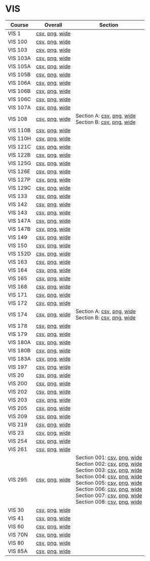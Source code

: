 # VIS

| Course | Overall | Section |
| ------ | ------- | ------- |
| VIS 1 | [csv](https://github.com/UCSD-Historical-Enrollment-Data/2023Fall/blob/main/overall/VIS%201.csv), [png](https://raw.githubusercontent.com/UCSD-Historical-Enrollment-Data/2023Fall/main/plot_overall/VIS%201.png), [wide](https://raw.githubusercontent.com/UCSD-Historical-Enrollment-Data/2023Fall/main/plot_overall_wide/VIS%201.png) |  |
| VIS 100 | [csv](https://github.com/UCSD-Historical-Enrollment-Data/2023Fall/blob/main/overall/VIS%20100.csv), [png](https://raw.githubusercontent.com/UCSD-Historical-Enrollment-Data/2023Fall/main/plot_overall/VIS%20100.png), [wide](https://raw.githubusercontent.com/UCSD-Historical-Enrollment-Data/2023Fall/main/plot_overall_wide/VIS%20100.png) |  |
| VIS 103 | [csv](https://github.com/UCSD-Historical-Enrollment-Data/2023Fall/blob/main/overall/VIS%20103.csv), [png](https://raw.githubusercontent.com/UCSD-Historical-Enrollment-Data/2023Fall/main/plot_overall/VIS%20103.png), [wide](https://raw.githubusercontent.com/UCSD-Historical-Enrollment-Data/2023Fall/main/plot_overall_wide/VIS%20103.png) |  |
| VIS 103A | [csv](https://github.com/UCSD-Historical-Enrollment-Data/2023Fall/blob/main/overall/VIS%20103A.csv), [png](https://raw.githubusercontent.com/UCSD-Historical-Enrollment-Data/2023Fall/main/plot_overall/VIS%20103A.png), [wide](https://raw.githubusercontent.com/UCSD-Historical-Enrollment-Data/2023Fall/main/plot_overall_wide/VIS%20103A.png) |  |
| VIS 105A | [csv](https://github.com/UCSD-Historical-Enrollment-Data/2023Fall/blob/main/overall/VIS%20105A.csv), [png](https://raw.githubusercontent.com/UCSD-Historical-Enrollment-Data/2023Fall/main/plot_overall/VIS%20105A.png), [wide](https://raw.githubusercontent.com/UCSD-Historical-Enrollment-Data/2023Fall/main/plot_overall_wide/VIS%20105A.png) |  |
| VIS 105B | [csv](https://github.com/UCSD-Historical-Enrollment-Data/2023Fall/blob/main/overall/VIS%20105B.csv), [png](https://raw.githubusercontent.com/UCSD-Historical-Enrollment-Data/2023Fall/main/plot_overall/VIS%20105B.png), [wide](https://raw.githubusercontent.com/UCSD-Historical-Enrollment-Data/2023Fall/main/plot_overall_wide/VIS%20105B.png) |  |
| VIS 106A | [csv](https://github.com/UCSD-Historical-Enrollment-Data/2023Fall/blob/main/overall/VIS%20106A.csv), [png](https://raw.githubusercontent.com/UCSD-Historical-Enrollment-Data/2023Fall/main/plot_overall/VIS%20106A.png), [wide](https://raw.githubusercontent.com/UCSD-Historical-Enrollment-Data/2023Fall/main/plot_overall_wide/VIS%20106A.png) |  |
| VIS 106B | [csv](https://github.com/UCSD-Historical-Enrollment-Data/2023Fall/blob/main/overall/VIS%20106B.csv), [png](https://raw.githubusercontent.com/UCSD-Historical-Enrollment-Data/2023Fall/main/plot_overall/VIS%20106B.png), [wide](https://raw.githubusercontent.com/UCSD-Historical-Enrollment-Data/2023Fall/main/plot_overall_wide/VIS%20106B.png) |  |
| VIS 106C | [csv](https://github.com/UCSD-Historical-Enrollment-Data/2023Fall/blob/main/overall/VIS%20106C.csv), [png](https://raw.githubusercontent.com/UCSD-Historical-Enrollment-Data/2023Fall/main/plot_overall/VIS%20106C.png), [wide](https://raw.githubusercontent.com/UCSD-Historical-Enrollment-Data/2023Fall/main/plot_overall_wide/VIS%20106C.png) |  |
| VIS 107A | [csv](https://github.com/UCSD-Historical-Enrollment-Data/2023Fall/blob/main/overall/VIS%20107A.csv), [png](https://raw.githubusercontent.com/UCSD-Historical-Enrollment-Data/2023Fall/main/plot_overall/VIS%20107A.png), [wide](https://raw.githubusercontent.com/UCSD-Historical-Enrollment-Data/2023Fall/main/plot_overall_wide/VIS%20107A.png) |  |
| VIS 108 | [csv](https://github.com/UCSD-Historical-Enrollment-Data/2023Fall/blob/main/overall/VIS%20108.csv), [png](https://raw.githubusercontent.com/UCSD-Historical-Enrollment-Data/2023Fall/main/plot_overall/VIS%20108.png), [wide](https://raw.githubusercontent.com/UCSD-Historical-Enrollment-Data/2023Fall/main/plot_overall_wide/VIS%20108.png) | Section A: [csv](https://github.com/UCSD-Historical-Enrollment-Data/2023Fall/blob/main/section/VIS%20108_A.csv), [png](https://raw.githubusercontent.com/UCSD-Historical-Enrollment-Data/2023Fall/main/plot_section/VIS%20108_A.png), [wide](https://raw.githubusercontent.com/UCSD-Historical-Enrollment-Data/2023Fall/main/plot_section_wide/VIS%20108_A.png)<br>Section B: [csv](https://github.com/UCSD-Historical-Enrollment-Data/2023Fall/blob/main/section/VIS%20108_B.csv), [png](https://raw.githubusercontent.com/UCSD-Historical-Enrollment-Data/2023Fall/main/plot_section/VIS%20108_B.png), [wide](https://raw.githubusercontent.com/UCSD-Historical-Enrollment-Data/2023Fall/main/plot_section_wide/VIS%20108_B.png) |
| VIS 110B | [csv](https://github.com/UCSD-Historical-Enrollment-Data/2023Fall/blob/main/overall/VIS%20110B.csv), [png](https://raw.githubusercontent.com/UCSD-Historical-Enrollment-Data/2023Fall/main/plot_overall/VIS%20110B.png), [wide](https://raw.githubusercontent.com/UCSD-Historical-Enrollment-Data/2023Fall/main/plot_overall_wide/VIS%20110B.png) |  |
| VIS 110H | [csv](https://github.com/UCSD-Historical-Enrollment-Data/2023Fall/blob/main/overall/VIS%20110H.csv), [png](https://raw.githubusercontent.com/UCSD-Historical-Enrollment-Data/2023Fall/main/plot_overall/VIS%20110H.png), [wide](https://raw.githubusercontent.com/UCSD-Historical-Enrollment-Data/2023Fall/main/plot_overall_wide/VIS%20110H.png) |  |
| VIS 121C | [csv](https://github.com/UCSD-Historical-Enrollment-Data/2023Fall/blob/main/overall/VIS%20121C.csv), [png](https://raw.githubusercontent.com/UCSD-Historical-Enrollment-Data/2023Fall/main/plot_overall/VIS%20121C.png), [wide](https://raw.githubusercontent.com/UCSD-Historical-Enrollment-Data/2023Fall/main/plot_overall_wide/VIS%20121C.png) |  |
| VIS 122B | [csv](https://github.com/UCSD-Historical-Enrollment-Data/2023Fall/blob/main/overall/VIS%20122B.csv), [png](https://raw.githubusercontent.com/UCSD-Historical-Enrollment-Data/2023Fall/main/plot_overall/VIS%20122B.png), [wide](https://raw.githubusercontent.com/UCSD-Historical-Enrollment-Data/2023Fall/main/plot_overall_wide/VIS%20122B.png) |  |
| VIS 125G | [csv](https://github.com/UCSD-Historical-Enrollment-Data/2023Fall/blob/main/overall/VIS%20125G.csv), [png](https://raw.githubusercontent.com/UCSD-Historical-Enrollment-Data/2023Fall/main/plot_overall/VIS%20125G.png), [wide](https://raw.githubusercontent.com/UCSD-Historical-Enrollment-Data/2023Fall/main/plot_overall_wide/VIS%20125G.png) |  |
| VIS 126E | [csv](https://github.com/UCSD-Historical-Enrollment-Data/2023Fall/blob/main/overall/VIS%20126E.csv), [png](https://raw.githubusercontent.com/UCSD-Historical-Enrollment-Data/2023Fall/main/plot_overall/VIS%20126E.png), [wide](https://raw.githubusercontent.com/UCSD-Historical-Enrollment-Data/2023Fall/main/plot_overall_wide/VIS%20126E.png) |  |
| VIS 127P | [csv](https://github.com/UCSD-Historical-Enrollment-Data/2023Fall/blob/main/overall/VIS%20127P.csv), [png](https://raw.githubusercontent.com/UCSD-Historical-Enrollment-Data/2023Fall/main/plot_overall/VIS%20127P.png), [wide](https://raw.githubusercontent.com/UCSD-Historical-Enrollment-Data/2023Fall/main/plot_overall_wide/VIS%20127P.png) |  |
| VIS 129C | [csv](https://github.com/UCSD-Historical-Enrollment-Data/2023Fall/blob/main/overall/VIS%20129C.csv), [png](https://raw.githubusercontent.com/UCSD-Historical-Enrollment-Data/2023Fall/main/plot_overall/VIS%20129C.png), [wide](https://raw.githubusercontent.com/UCSD-Historical-Enrollment-Data/2023Fall/main/plot_overall_wide/VIS%20129C.png) |  |
| VIS 133 | [csv](https://github.com/UCSD-Historical-Enrollment-Data/2023Fall/blob/main/overall/VIS%20133.csv), [png](https://raw.githubusercontent.com/UCSD-Historical-Enrollment-Data/2023Fall/main/plot_overall/VIS%20133.png), [wide](https://raw.githubusercontent.com/UCSD-Historical-Enrollment-Data/2023Fall/main/plot_overall_wide/VIS%20133.png) |  |
| VIS 142 | [csv](https://github.com/UCSD-Historical-Enrollment-Data/2023Fall/blob/main/overall/VIS%20142.csv), [png](https://raw.githubusercontent.com/UCSD-Historical-Enrollment-Data/2023Fall/main/plot_overall/VIS%20142.png), [wide](https://raw.githubusercontent.com/UCSD-Historical-Enrollment-Data/2023Fall/main/plot_overall_wide/VIS%20142.png) |  |
| VIS 143 | [csv](https://github.com/UCSD-Historical-Enrollment-Data/2023Fall/blob/main/overall/VIS%20143.csv), [png](https://raw.githubusercontent.com/UCSD-Historical-Enrollment-Data/2023Fall/main/plot_overall/VIS%20143.png), [wide](https://raw.githubusercontent.com/UCSD-Historical-Enrollment-Data/2023Fall/main/plot_overall_wide/VIS%20143.png) |  |
| VIS 147A | [csv](https://github.com/UCSD-Historical-Enrollment-Data/2023Fall/blob/main/overall/VIS%20147A.csv), [png](https://raw.githubusercontent.com/UCSD-Historical-Enrollment-Data/2023Fall/main/plot_overall/VIS%20147A.png), [wide](https://raw.githubusercontent.com/UCSD-Historical-Enrollment-Data/2023Fall/main/plot_overall_wide/VIS%20147A.png) |  |
| VIS 147B | [csv](https://github.com/UCSD-Historical-Enrollment-Data/2023Fall/blob/main/overall/VIS%20147B.csv), [png](https://raw.githubusercontent.com/UCSD-Historical-Enrollment-Data/2023Fall/main/plot_overall/VIS%20147B.png), [wide](https://raw.githubusercontent.com/UCSD-Historical-Enrollment-Data/2023Fall/main/plot_overall_wide/VIS%20147B.png) |  |
| VIS 149 | [csv](https://github.com/UCSD-Historical-Enrollment-Data/2023Fall/blob/main/overall/VIS%20149.csv), [png](https://raw.githubusercontent.com/UCSD-Historical-Enrollment-Data/2023Fall/main/plot_overall/VIS%20149.png), [wide](https://raw.githubusercontent.com/UCSD-Historical-Enrollment-Data/2023Fall/main/plot_overall_wide/VIS%20149.png) |  |
| VIS 150 | [csv](https://github.com/UCSD-Historical-Enrollment-Data/2023Fall/blob/main/overall/VIS%20150.csv), [png](https://raw.githubusercontent.com/UCSD-Historical-Enrollment-Data/2023Fall/main/plot_overall/VIS%20150.png), [wide](https://raw.githubusercontent.com/UCSD-Historical-Enrollment-Data/2023Fall/main/plot_overall_wide/VIS%20150.png) |  |
| VIS 152D | [csv](https://github.com/UCSD-Historical-Enrollment-Data/2023Fall/blob/main/overall/VIS%20152D.csv), [png](https://raw.githubusercontent.com/UCSD-Historical-Enrollment-Data/2023Fall/main/plot_overall/VIS%20152D.png), [wide](https://raw.githubusercontent.com/UCSD-Historical-Enrollment-Data/2023Fall/main/plot_overall_wide/VIS%20152D.png) |  |
| VIS 163 | [csv](https://github.com/UCSD-Historical-Enrollment-Data/2023Fall/blob/main/overall/VIS%20163.csv), [png](https://raw.githubusercontent.com/UCSD-Historical-Enrollment-Data/2023Fall/main/plot_overall/VIS%20163.png), [wide](https://raw.githubusercontent.com/UCSD-Historical-Enrollment-Data/2023Fall/main/plot_overall_wide/VIS%20163.png) |  |
| VIS 164 | [csv](https://github.com/UCSD-Historical-Enrollment-Data/2023Fall/blob/main/overall/VIS%20164.csv), [png](https://raw.githubusercontent.com/UCSD-Historical-Enrollment-Data/2023Fall/main/plot_overall/VIS%20164.png), [wide](https://raw.githubusercontent.com/UCSD-Historical-Enrollment-Data/2023Fall/main/plot_overall_wide/VIS%20164.png) |  |
| VIS 165 | [csv](https://github.com/UCSD-Historical-Enrollment-Data/2023Fall/blob/main/overall/VIS%20165.csv), [png](https://raw.githubusercontent.com/UCSD-Historical-Enrollment-Data/2023Fall/main/plot_overall/VIS%20165.png), [wide](https://raw.githubusercontent.com/UCSD-Historical-Enrollment-Data/2023Fall/main/plot_overall_wide/VIS%20165.png) |  |
| VIS 168 | [csv](https://github.com/UCSD-Historical-Enrollment-Data/2023Fall/blob/main/overall/VIS%20168.csv), [png](https://raw.githubusercontent.com/UCSD-Historical-Enrollment-Data/2023Fall/main/plot_overall/VIS%20168.png), [wide](https://raw.githubusercontent.com/UCSD-Historical-Enrollment-Data/2023Fall/main/plot_overall_wide/VIS%20168.png) |  |
| VIS 171 | [csv](https://github.com/UCSD-Historical-Enrollment-Data/2023Fall/blob/main/overall/VIS%20171.csv), [png](https://raw.githubusercontent.com/UCSD-Historical-Enrollment-Data/2023Fall/main/plot_overall/VIS%20171.png), [wide](https://raw.githubusercontent.com/UCSD-Historical-Enrollment-Data/2023Fall/main/plot_overall_wide/VIS%20171.png) |  |
| VIS 172 | [csv](https://github.com/UCSD-Historical-Enrollment-Data/2023Fall/blob/main/overall/VIS%20172.csv), [png](https://raw.githubusercontent.com/UCSD-Historical-Enrollment-Data/2023Fall/main/plot_overall/VIS%20172.png), [wide](https://raw.githubusercontent.com/UCSD-Historical-Enrollment-Data/2023Fall/main/plot_overall_wide/VIS%20172.png) |  |
| VIS 174 | [csv](https://github.com/UCSD-Historical-Enrollment-Data/2023Fall/blob/main/overall/VIS%20174.csv), [png](https://raw.githubusercontent.com/UCSD-Historical-Enrollment-Data/2023Fall/main/plot_overall/VIS%20174.png), [wide](https://raw.githubusercontent.com/UCSD-Historical-Enrollment-Data/2023Fall/main/plot_overall_wide/VIS%20174.png) | Section A: [csv](https://github.com/UCSD-Historical-Enrollment-Data/2023Fall/blob/main/section/VIS%20174_A.csv), [png](https://raw.githubusercontent.com/UCSD-Historical-Enrollment-Data/2023Fall/main/plot_section/VIS%20174_A.png), [wide](https://raw.githubusercontent.com/UCSD-Historical-Enrollment-Data/2023Fall/main/plot_section_wide/VIS%20174_A.png)<br>Section B: [csv](https://github.com/UCSD-Historical-Enrollment-Data/2023Fall/blob/main/section/VIS%20174_B.csv), [png](https://raw.githubusercontent.com/UCSD-Historical-Enrollment-Data/2023Fall/main/plot_section/VIS%20174_B.png), [wide](https://raw.githubusercontent.com/UCSD-Historical-Enrollment-Data/2023Fall/main/plot_section_wide/VIS%20174_B.png) |
| VIS 178 | [csv](https://github.com/UCSD-Historical-Enrollment-Data/2023Fall/blob/main/overall/VIS%20178.csv), [png](https://raw.githubusercontent.com/UCSD-Historical-Enrollment-Data/2023Fall/main/plot_overall/VIS%20178.png), [wide](https://raw.githubusercontent.com/UCSD-Historical-Enrollment-Data/2023Fall/main/plot_overall_wide/VIS%20178.png) |  |
| VIS 179 | [csv](https://github.com/UCSD-Historical-Enrollment-Data/2023Fall/blob/main/overall/VIS%20179.csv), [png](https://raw.githubusercontent.com/UCSD-Historical-Enrollment-Data/2023Fall/main/plot_overall/VIS%20179.png), [wide](https://raw.githubusercontent.com/UCSD-Historical-Enrollment-Data/2023Fall/main/plot_overall_wide/VIS%20179.png) |  |
| VIS 180A | [csv](https://github.com/UCSD-Historical-Enrollment-Data/2023Fall/blob/main/overall/VIS%20180A.csv), [png](https://raw.githubusercontent.com/UCSD-Historical-Enrollment-Data/2023Fall/main/plot_overall/VIS%20180A.png), [wide](https://raw.githubusercontent.com/UCSD-Historical-Enrollment-Data/2023Fall/main/plot_overall_wide/VIS%20180A.png) |  |
| VIS 180B | [csv](https://github.com/UCSD-Historical-Enrollment-Data/2023Fall/blob/main/overall/VIS%20180B.csv), [png](https://raw.githubusercontent.com/UCSD-Historical-Enrollment-Data/2023Fall/main/plot_overall/VIS%20180B.png), [wide](https://raw.githubusercontent.com/UCSD-Historical-Enrollment-Data/2023Fall/main/plot_overall_wide/VIS%20180B.png) |  |
| VIS 183A | [csv](https://github.com/UCSD-Historical-Enrollment-Data/2023Fall/blob/main/overall/VIS%20183A.csv), [png](https://raw.githubusercontent.com/UCSD-Historical-Enrollment-Data/2023Fall/main/plot_overall/VIS%20183A.png), [wide](https://raw.githubusercontent.com/UCSD-Historical-Enrollment-Data/2023Fall/main/plot_overall_wide/VIS%20183A.png) |  |
| VIS 197 | [csv](https://github.com/UCSD-Historical-Enrollment-Data/2023Fall/blob/main/overall/VIS%20197.csv), [png](https://raw.githubusercontent.com/UCSD-Historical-Enrollment-Data/2023Fall/main/plot_overall/VIS%20197.png), [wide](https://raw.githubusercontent.com/UCSD-Historical-Enrollment-Data/2023Fall/main/plot_overall_wide/VIS%20197.png) |  |
| VIS 20 | [csv](https://github.com/UCSD-Historical-Enrollment-Data/2023Fall/blob/main/overall/VIS%2020.csv), [png](https://raw.githubusercontent.com/UCSD-Historical-Enrollment-Data/2023Fall/main/plot_overall/VIS%2020.png), [wide](https://raw.githubusercontent.com/UCSD-Historical-Enrollment-Data/2023Fall/main/plot_overall_wide/VIS%2020.png) |  |
| VIS 200 | [csv](https://github.com/UCSD-Historical-Enrollment-Data/2023Fall/blob/main/overall/VIS%20200.csv), [png](https://raw.githubusercontent.com/UCSD-Historical-Enrollment-Data/2023Fall/main/plot_overall/VIS%20200.png), [wide](https://raw.githubusercontent.com/UCSD-Historical-Enrollment-Data/2023Fall/main/plot_overall_wide/VIS%20200.png) |  |
| VIS 202 | [csv](https://github.com/UCSD-Historical-Enrollment-Data/2023Fall/blob/main/overall/VIS%20202.csv), [png](https://raw.githubusercontent.com/UCSD-Historical-Enrollment-Data/2023Fall/main/plot_overall/VIS%20202.png), [wide](https://raw.githubusercontent.com/UCSD-Historical-Enrollment-Data/2023Fall/main/plot_overall_wide/VIS%20202.png) |  |
| VIS 203 | [csv](https://github.com/UCSD-Historical-Enrollment-Data/2023Fall/blob/main/overall/VIS%20203.csv), [png](https://raw.githubusercontent.com/UCSD-Historical-Enrollment-Data/2023Fall/main/plot_overall/VIS%20203.png), [wide](https://raw.githubusercontent.com/UCSD-Historical-Enrollment-Data/2023Fall/main/plot_overall_wide/VIS%20203.png) |  |
| VIS 205 | [csv](https://github.com/UCSD-Historical-Enrollment-Data/2023Fall/blob/main/overall/VIS%20205.csv), [png](https://raw.githubusercontent.com/UCSD-Historical-Enrollment-Data/2023Fall/main/plot_overall/VIS%20205.png), [wide](https://raw.githubusercontent.com/UCSD-Historical-Enrollment-Data/2023Fall/main/plot_overall_wide/VIS%20205.png) |  |
| VIS 209 | [csv](https://github.com/UCSD-Historical-Enrollment-Data/2023Fall/blob/main/overall/VIS%20209.csv), [png](https://raw.githubusercontent.com/UCSD-Historical-Enrollment-Data/2023Fall/main/plot_overall/VIS%20209.png), [wide](https://raw.githubusercontent.com/UCSD-Historical-Enrollment-Data/2023Fall/main/plot_overall_wide/VIS%20209.png) |  |
| VIS 219 | [csv](https://github.com/UCSD-Historical-Enrollment-Data/2023Fall/blob/main/overall/VIS%20219.csv), [png](https://raw.githubusercontent.com/UCSD-Historical-Enrollment-Data/2023Fall/main/plot_overall/VIS%20219.png), [wide](https://raw.githubusercontent.com/UCSD-Historical-Enrollment-Data/2023Fall/main/plot_overall_wide/VIS%20219.png) |  |
| VIS 23 | [csv](https://github.com/UCSD-Historical-Enrollment-Data/2023Fall/blob/main/overall/VIS%2023.csv), [png](https://raw.githubusercontent.com/UCSD-Historical-Enrollment-Data/2023Fall/main/plot_overall/VIS%2023.png), [wide](https://raw.githubusercontent.com/UCSD-Historical-Enrollment-Data/2023Fall/main/plot_overall_wide/VIS%2023.png) |  |
| VIS 254 | [csv](https://github.com/UCSD-Historical-Enrollment-Data/2023Fall/blob/main/overall/VIS%20254.csv), [png](https://raw.githubusercontent.com/UCSD-Historical-Enrollment-Data/2023Fall/main/plot_overall/VIS%20254.png), [wide](https://raw.githubusercontent.com/UCSD-Historical-Enrollment-Data/2023Fall/main/plot_overall_wide/VIS%20254.png) |  |
| VIS 261 | [csv](https://github.com/UCSD-Historical-Enrollment-Data/2023Fall/blob/main/overall/VIS%20261.csv), [png](https://raw.githubusercontent.com/UCSD-Historical-Enrollment-Data/2023Fall/main/plot_overall/VIS%20261.png), [wide](https://raw.githubusercontent.com/UCSD-Historical-Enrollment-Data/2023Fall/main/plot_overall_wide/VIS%20261.png) |  |
| VIS 295 | [csv](https://github.com/UCSD-Historical-Enrollment-Data/2023Fall/blob/main/overall/VIS%20295.csv), [png](https://raw.githubusercontent.com/UCSD-Historical-Enrollment-Data/2023Fall/main/plot_overall/VIS%20295.png), [wide](https://raw.githubusercontent.com/UCSD-Historical-Enrollment-Data/2023Fall/main/plot_overall_wide/VIS%20295.png) | Section 001: [csv](https://github.com/UCSD-Historical-Enrollment-Data/2023Fall/blob/main/section/VIS%20295_001.csv), [png](https://raw.githubusercontent.com/UCSD-Historical-Enrollment-Data/2023Fall/main/plot_section/VIS%20295_001.png), [wide](https://raw.githubusercontent.com/UCSD-Historical-Enrollment-Data/2023Fall/main/plot_section_wide/VIS%20295_001.png)<br>Section 002: [csv](https://github.com/UCSD-Historical-Enrollment-Data/2023Fall/blob/main/section/VIS%20295_002.csv), [png](https://raw.githubusercontent.com/UCSD-Historical-Enrollment-Data/2023Fall/main/plot_section/VIS%20295_002.png), [wide](https://raw.githubusercontent.com/UCSD-Historical-Enrollment-Data/2023Fall/main/plot_section_wide/VIS%20295_002.png)<br>Section 003: [csv](https://github.com/UCSD-Historical-Enrollment-Data/2023Fall/blob/main/section/VIS%20295_003.csv), [png](https://raw.githubusercontent.com/UCSD-Historical-Enrollment-Data/2023Fall/main/plot_section/VIS%20295_003.png), [wide](https://raw.githubusercontent.com/UCSD-Historical-Enrollment-Data/2023Fall/main/plot_section_wide/VIS%20295_003.png)<br>Section 004: [csv](https://github.com/UCSD-Historical-Enrollment-Data/2023Fall/blob/main/section/VIS%20295_004.csv), [png](https://raw.githubusercontent.com/UCSD-Historical-Enrollment-Data/2023Fall/main/plot_section/VIS%20295_004.png), [wide](https://raw.githubusercontent.com/UCSD-Historical-Enrollment-Data/2023Fall/main/plot_section_wide/VIS%20295_004.png)<br>Section 005: [csv](https://github.com/UCSD-Historical-Enrollment-Data/2023Fall/blob/main/section/VIS%20295_005.csv), [png](https://raw.githubusercontent.com/UCSD-Historical-Enrollment-Data/2023Fall/main/plot_section/VIS%20295_005.png), [wide](https://raw.githubusercontent.com/UCSD-Historical-Enrollment-Data/2023Fall/main/plot_section_wide/VIS%20295_005.png)<br>Section 006: [csv](https://github.com/UCSD-Historical-Enrollment-Data/2023Fall/blob/main/section/VIS%20295_006.csv), [png](https://raw.githubusercontent.com/UCSD-Historical-Enrollment-Data/2023Fall/main/plot_section/VIS%20295_006.png), [wide](https://raw.githubusercontent.com/UCSD-Historical-Enrollment-Data/2023Fall/main/plot_section_wide/VIS%20295_006.png)<br>Section 007: [csv](https://github.com/UCSD-Historical-Enrollment-Data/2023Fall/blob/main/section/VIS%20295_007.csv), [png](https://raw.githubusercontent.com/UCSD-Historical-Enrollment-Data/2023Fall/main/plot_section/VIS%20295_007.png), [wide](https://raw.githubusercontent.com/UCSD-Historical-Enrollment-Data/2023Fall/main/plot_section_wide/VIS%20295_007.png)<br>Section 008: [csv](https://github.com/UCSD-Historical-Enrollment-Data/2023Fall/blob/main/section/VIS%20295_008.csv), [png](https://raw.githubusercontent.com/UCSD-Historical-Enrollment-Data/2023Fall/main/plot_section/VIS%20295_008.png), [wide](https://raw.githubusercontent.com/UCSD-Historical-Enrollment-Data/2023Fall/main/plot_section_wide/VIS%20295_008.png) |
| VIS 30 | [csv](https://github.com/UCSD-Historical-Enrollment-Data/2023Fall/blob/main/overall/VIS%2030.csv), [png](https://raw.githubusercontent.com/UCSD-Historical-Enrollment-Data/2023Fall/main/plot_overall/VIS%2030.png), [wide](https://raw.githubusercontent.com/UCSD-Historical-Enrollment-Data/2023Fall/main/plot_overall_wide/VIS%2030.png) |  |
| VIS 41 | [csv](https://github.com/UCSD-Historical-Enrollment-Data/2023Fall/blob/main/overall/VIS%2041.csv), [png](https://raw.githubusercontent.com/UCSD-Historical-Enrollment-Data/2023Fall/main/plot_overall/VIS%2041.png), [wide](https://raw.githubusercontent.com/UCSD-Historical-Enrollment-Data/2023Fall/main/plot_overall_wide/VIS%2041.png) |  |
| VIS 60 | [csv](https://github.com/UCSD-Historical-Enrollment-Data/2023Fall/blob/main/overall/VIS%2060.csv), [png](https://raw.githubusercontent.com/UCSD-Historical-Enrollment-Data/2023Fall/main/plot_overall/VIS%2060.png), [wide](https://raw.githubusercontent.com/UCSD-Historical-Enrollment-Data/2023Fall/main/plot_overall_wide/VIS%2060.png) |  |
| VIS 70N | [csv](https://github.com/UCSD-Historical-Enrollment-Data/2023Fall/blob/main/overall/VIS%2070N.csv), [png](https://raw.githubusercontent.com/UCSD-Historical-Enrollment-Data/2023Fall/main/plot_overall/VIS%2070N.png), [wide](https://raw.githubusercontent.com/UCSD-Historical-Enrollment-Data/2023Fall/main/plot_overall_wide/VIS%2070N.png) |  |
| VIS 80 | [csv](https://github.com/UCSD-Historical-Enrollment-Data/2023Fall/blob/main/overall/VIS%2080.csv), [png](https://raw.githubusercontent.com/UCSD-Historical-Enrollment-Data/2023Fall/main/plot_overall/VIS%2080.png), [wide](https://raw.githubusercontent.com/UCSD-Historical-Enrollment-Data/2023Fall/main/plot_overall_wide/VIS%2080.png) |  |
| VIS 85A | [csv](https://github.com/UCSD-Historical-Enrollment-Data/2023Fall/blob/main/overall/VIS%2085A.csv), [png](https://raw.githubusercontent.com/UCSD-Historical-Enrollment-Data/2023Fall/main/plot_overall/VIS%2085A.png), [wide](https://raw.githubusercontent.com/UCSD-Historical-Enrollment-Data/2023Fall/main/plot_overall_wide/VIS%2085A.png) |  |
